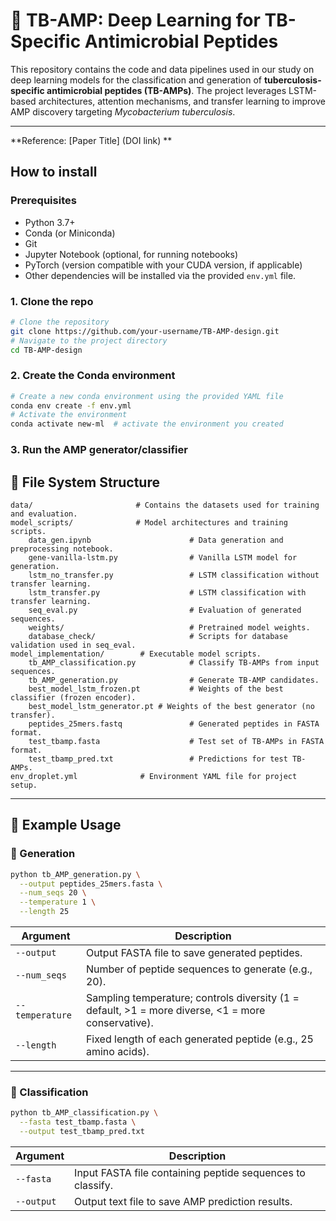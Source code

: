 
# 🧬 TB-AMP: Deep Learning for TB-Specific Antimicrobial Peptides

This repository contains the code and data pipelines used in our study on deep learning models for the classification and generation of **tuberculosis-specific antimicrobial peptides (TB-AMPs)**. The project leverages LSTM-based architectures, attention mechanisms, and transfer learning to improve AMP discovery targeting *Mycobacterium tuberculosis*.

---

**Reference: [Paper Title] (DOI link)
**

## How to install

### Prerequisites
- Python 3.7+
- Conda (or Miniconda)
- Git
- Jupyter Notebook (optional, for running notebooks)
- PyTorch (version compatible with your CUDA version, if applicable)
- Other dependencies will be installed via the provided `env.yml` file.


### 1. Clone the repo
```bash
# Clone the repository
git clone https://github.com/your-username/TB-AMP-design.git
# Navigate to the project directory
cd TB-AMP-design
```

### 2. Create the Conda environment

```bash
# Create a new conda environment using the provided YAML file
conda env create -f env.yml
# Activate the environment
conda activate new-ml  # activate the environment you created
```

### 3. Run the AMP generator/classifier


## 📁 File System Structure

```
data/                       # Contains the datasets used for training and evaluation.
model_scripts/              # Model architectures and training scripts.
    data_gen.ipynb                      # Data generation and preprocessing notebook.
    gene-vanilla-lstm.py                # Vanilla LSTM model for generation.
    lstm_no_transfer.py                 # LSTM classification without transfer learning.
    lstm_transfer.py                    # LSTM classification with transfer learning.
    seq_eval.py                         # Evaluation of generated sequences.
    weights/                            # Pretrained model weights.
    database_check/                     # Scripts for database validation used in seq_eval.
model_implementation/        # Executable model scripts.
    tb_AMP_classification.py            # Classify TB-AMPs from input sequences.
    tb_AMP_generation.py                # Generate TB-AMP candidates.
    best_model_lstm_frozen.pt           # Weights of the best classifier (frozen encoder).
    best_model_lstm_generator.pt # Weights of the best generator (no transfer).
    peptides_25mers.fastq               # Generated peptides in FASTA format.
    test_tbamp.fasta                    # Test set of TB-AMPs in FASTA format.
    test_tbamp_pred.txt                 # Predictions for test TB-AMPs.
env_droplet.yml              # Environment YAML file for project setup.
```

---

## 🚀 Example Usage

### 🔄 Generation

```bash
python tb_AMP_generation.py \
  --output peptides_25mers.fasta \
  --num_seqs 20 \
  --temperature 1 \
  --length 25
```

| Argument        | Description                                                                                        |
|----------------|----------------------------------------------------------------------------------------------------|
| `--output`      | Output FASTA file to save generated peptides.                                                      |
| `--num_seqs`    | Number of peptide sequences to generate (e.g., 20).                                                |
| `--temperature` | Sampling temperature; controls diversity (1 = default, >1 = more diverse, <1 = more conservative). |
| `--length`      | Fixed length of each generated peptide (e.g., 25 amino acids).                                     |

---

### 🧪 Classification

```bash
python tb_AMP_classification.py \
  --fasta test_tbamp.fasta \
  --output test_tbamp_pred.txt
```

| Argument   | Description                                                |
|------------|------------------------------------------------------------|
| `--fasta`  | Input FASTA file containing peptide sequences to classify. |
| `--output` | Output text file to save AMP prediction results.           |

